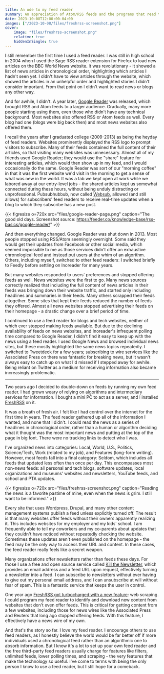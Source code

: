 ```yaml
---
title: An ode to my feed reader
summary: An appreciation of Atom/RSS feeds and the programs that read them.
date: 2023-10-08T12:00:00-04:00
images: ["/2023-10-08/files/freshrss-screenshot.png"]
cover:
    image: "files/freshrss-screenshot.png"
    relative: true
    hiddenInSingle: true
---
```


I still remember the first time I used a feed reader. I was still in high school in 2004 when I used the Sage RSS reader extension for Firefox to load new articles on the BBC World News website. It was revolutionary - it showed a list of news articles in chronological order, highlighting which articles I hadn't seen yet. I didn't have to view articles through the website, which showed the articles in an unhelpful order and highlighted stories I didn't consider important. From that point on I didn't want to read news or blogs any other way.

And for awhile, I didn't. A year later, [Google Reader](https://en.wikipedia.org/wiki/Google_Reader) was released, which brought RSS and Atom feeds to a larger audience. Gradually, many more people starting using them, even those who didn't have any technical background. Most websites also offered RSS or Atom feeds as well. Every blog had one (blogs were big back then) and most news websites also offered them.

I recall the years after I graduated college (2009-2013) as being the heyday of feed readers. Websites prominently displayed the RSS logo to prompt visitors to subscribe. Many of their feeds contained the full content of their articles, so that visiting many websites was unnecessary. Almost all of my friends used Google Reader; they would use the "share" feature for interesting articles, which would then show up in my feed, and I would occasionally do the same. Google Reader was sort of our "morning coffee" in that it was the first website we'd visit in the morning to get a sense of what was new in the world. It was a tab we kept open at work while we labored away at our entry-level jobs - the shared articles kept us somewhat connected during these hours, without being unduly distracting or unprofessional. Pubsubhubbub, now called [Websub](https://en.wikipedia.org/wiki/WebSub), allowed (and still allows) for subscribers' feed readers to receive real-time updates when a blog to which they subscribe has a new post.

{{< figresize o=720x src="files/google-reader-page.png" caption="The good old days. Screenshot source: https://feeder.co/knowledge-base/rss-basics/google-reader/" >}}

And then everything changed. Google Reader was shut down in 2013. Most people stopped using RSS/Atom seemingly overnight. Some said they would get their updates from Facebook or other social media, which seemed impossible to me as those services didn't offer an exhaustive chronological feed and instead put users at the whim of an algorithm. Others, including myself, switched to other feed readers: I switched briefly to Feedly before settling on Inoreader for many years.

But many websites responded to users' preferences and stopped offering feeds as well. News websites were the first to go. Many news sources correctly realized that including the full content of news articles in their feeds was bringing down their website traffic, and started only including headlines and summaries in their feeds. Many others scrapped their feeds altogether. Some sites that kept their feeds reduced the number of feeds they offered. Almost all news websites stopped advertising their feeds on their homepage - a drastic change over a brief period of time.

I continued to use a feed reader for blogs and tech websites, neither of which ever stopped making feeds available. But due to the declining availability of feeds on news websites, and Inoreader's infrequent polling time compared to Google Reader, I didn't find it easy to keep up with the news using a feed reader. I used Google News and browsed individual news sites, but these mostly highlighted the same news topics repeatedly. I switched to Tweetdeck for a few years; subscribing to wire services like the Associated Press on there was fantastic for breaking news, but it wasn't always easy to catch up on what I'd missed if I stepped away for awhile. Being reliant on Twitter as a medium for receiving information also became increasingly problematic.

---

Two years ago I decided to double-down on feeds by running my own feed reader. I had grown weary of relying on algorithms and intermediary services for information. I bought a mini PC to act as a server, and I installed [FreshRSS](https://freshrss.org) on it.

It was a breath of fresh air. I felt like I had control over the internet for the first time in years. The feed reader gathered up all of the information I wanted, and none that I didn't. I could read the news as a series of headlines in chronological order, rather than a human or algorithm deciding what it thought was the most important news and putting at the top of the page in big font. There were no tracking links to detect who I was.

I've organized news into categories: Local, World, U.S., Politics, Science/Tech, Work (related to my job), and Features (long-form writing). However, most feeds fall into a final category: Seldom, which includes all feeds that updated less often than once per day. This encompasses most non-news feeds: all personal and tech blogs, software updates, local organizations and museums' websites and newsletters, YouTube feeds, and school and PTA updates.

{{< figresize o=720x src="files/freshrss-screenshot.png" caption="Reading the news is a favorite pastime of mine, even when the news is grim. I still want to be informed." >}}

Every site that uses Wordpress, Drupal, and many other content management systems publish a feed unless explicitly turned off. The result is that many websites offer feeds without their owners apparently realizing it. This includes websites for my employer and my kids' school. I am frequently able to tell my coworkers and my co-parents about updates that they couldn't have noticed without repeatedly checking the website. Sometimes these updates aren't even published on the homepage - the feed may be the only way to access their URL and content. In these cases, the feed reader really feels like a secret weapon.

Many organizations offer newsletters rather than feeds these days. For those I use a free and open source service called [Kill the Newsletter](https://kill-the-newsletter.com/), which provides an email address and a feed URL upon request, effectively turning a newsletter into a feed. I can subscribe to newsletters without ever having to give out my personal email address, and I can unsubscribe at will without fear of spam. This is a fantastic service that keeps the user in control.

One year ago [FreshRSS got turbocharged with a new feature](https://github.com/FreshRSS/FreshRSS/releases/tag/1.20.0): web scraping. I could program my feed reader to identify and download new content from websites that don't even offer feeds. This is critical for getting content from a few websites, including those for news wires like the Associated Press and Reuters that long ago stopped offering feeds. With this feature, I effectively have a news wire of my own.

And that's the story so far. I love my feed reader. I encourage others to use feed readers, as I honestly believe the world would be far better off if more individuals used a chronological feed rather than an algorithmic one to absorb information. But I know it's a lot to set up your own feed reader and the free third-party feed readers usually charge for features like filters, unlimited feeds, lower polling times, and scraping - the very features that make the technology so useful. I've come to terms with being the only person I know to use a feed reader, but I still hope for a comeback.